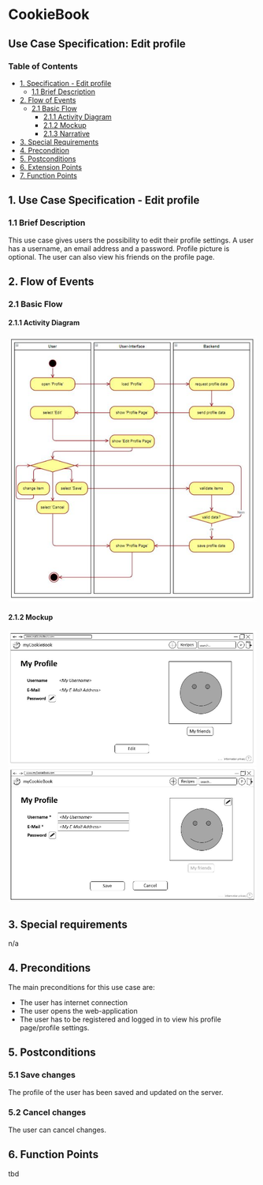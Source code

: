 # CookieBook
## Use Case Specification: Edit profile
### Table of Contents
- [1. Specification - Edit profile](#1-specification-edit-profile)
    - [1.1 Brief Description](#11-brief-description)
- [2. Flow of Events](#2-flow-of-events)
    - [2.1 Basic Flow](#21-basic-flow)
        - [2.1.1 Activity Diagram](#211-activity-diagram)
        - [2.1.2 Mockup](#212-mockup)
        - [2.1.3 Narrative](#213-narrative)
- [3. Special Requirements](#3-special-requirements)
- [4. Precondition](#4-preconditions)  
- [5. Postconditions](#5-postconditions)
- [6. Extension Points](#6-extension-points)
- [7. Function Points](#7-function-points)

## 1. Use Case Specification - Edit profile
### 1.1 Brief Description
This use case gives users the possibility to edit their profile settings. A user has a username, an email address and a password. Profile picture is optional. The user can also view his friends on the profile page.
## 2. Flow of Events
### 2.1 Basic Flow
#### 2.1.1 Activity Diagram
![Activity Diagram](images/UCD_EditProfile_New.JPG)
#### 2.1.2 Mockup
![Profile Page](images/Profilepage.JPG)
![Profile Page Edit](images/Profilepage_Edit.JPG)

## 3. Special requirements
n/a
## 4. Preconditions
The main preconditions for this use case are:
- The user has internet connection
- The user opens the web-application
- The user has to be registered and logged in to view his profile page/profile settings.

## 5. Postconditions
### 5.1 Save changes
The profile of the user has been saved and updated on the server.
### 5.2 Cancel changes
The user can cancel changes.
## 6. Function Points
tbd

